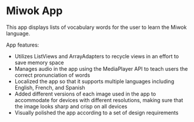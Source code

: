 Miwok App
===================================

This app displays lists of vocabulary words for the user to learn the Miwok language.

App features:
-	Utilizes ListViews and ArrayAdapters to recycle views in an effort to save memory space
-	Manages audio in the app using the MediaPlayer API to teach users the correct pronunciation of words
-	Localized the app so that it supports multiple languages including English, French, and Spanish
-	Added different versions of each image used in the app to accommodate for devices with different resolutions, making sure that the image looks sharp and crisp on all devices
-	Visually polished the app according to a set of design requirements
